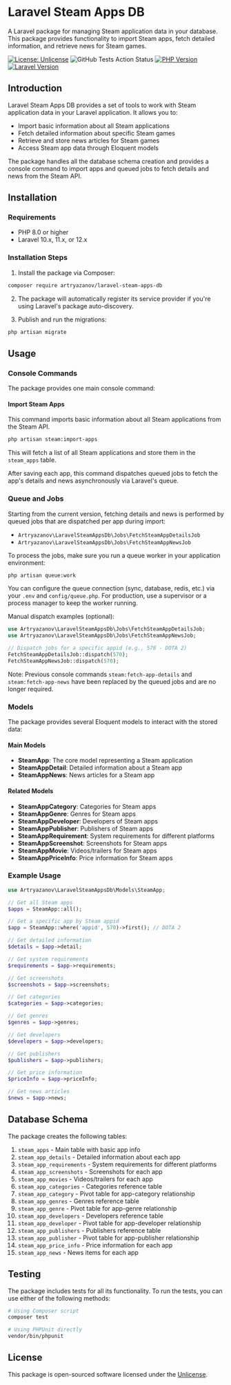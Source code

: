 # Laravel Steam Apps DB

A Laravel package for managing Steam application data in your database. This package provides functionality to import Steam apps, fetch detailed information, and retrieve news for Steam games.

[![License: Unlicense](https://img.shields.io/badge/license-Unlicense-blue.svg)](http://unlicense.org/)
![GitHub Tests Action Status](https://img.shields.io/github/actions/workflow/status/artryazanov/laravel-steam-apps-db/run-tests.yml?branch=main&label=tests)
[![PHP Version](https://img.shields.io/badge/php-%3E%3D8.0-8892BF.svg)](https://www.php.net/)
[![Laravel Version](https://img.shields.io/badge/laravel-10.x%7C11.x%7C12.x-red.svg)](https://laravel.com/)

## Introduction

Laravel Steam Apps DB provides a set of tools to work with Steam application data in your Laravel application. It allows you to:

- Import basic information about all Steam applications
- Fetch detailed information about specific Steam games
- Retrieve and store news articles for Steam games
- Access Steam app data through Eloquent models

The package handles all the database schema creation and provides a console command to import apps and queued jobs to fetch details and news from the Steam API.

## Installation

### Requirements

- PHP 8.0 or higher
- Laravel 10.x, 11.x, or 12.x

### Installation Steps

1. Install the package via Composer:

```bash
composer require artryazanov/laravel-steam-apps-db
```

2. The package will automatically register its service provider if you're using Laravel's package auto-discovery.

3. Publish and run the migrations:

```bash
php artisan migrate
```

## Usage

### Console Commands

The package provides one main console command:

#### Import Steam Apps

This command imports basic information about all Steam applications from the Steam API.

```bash
php artisan steam:import-apps
```

This will fetch a list of all Steam applications and store them in the `steam_apps` table.

After saving each app, this command dispatches queued jobs to fetch the app's details and news asynchronously via Laravel's queue.

### Queue and Jobs

Starting from the current version, fetching details and news is performed by queued jobs that are dispatched per app during import:

- `Artryazanov\LaravelSteamAppsDb\Jobs\FetchSteamAppDetailsJob`
- `Artryazanov\LaravelSteamAppsDb\Jobs\FetchSteamAppNewsJob`

To process the jobs, make sure you run a queue worker in your application environment:

```bash
php artisan queue:work
```

You can configure the queue connection (sync, database, redis, etc.) via your `.env` and `config/queue.php`. For production, use a supervisor or a process manager to keep the worker running.

Manual dispatch examples (optional):

```php
use Artryazanov\LaravelSteamAppsDb\Jobs\FetchSteamAppDetailsJob;
use Artryazanov\LaravelSteamAppsDb\Jobs\FetchSteamAppNewsJob;

// Dispatch jobs for a specific appid (e.g., 570 - DOTA 2)
FetchSteamAppDetailsJob::dispatch(570);
FetchSteamAppNewsJob::dispatch(570);
```

Note: Previous console commands `steam:fetch-app-details` and `steam:fetch-app-news` have been replaced by the queued jobs and are no longer required.

### Models

The package provides several Eloquent models to interact with the stored data:

#### Main Models

- **SteamApp**: The core model representing a Steam application
- **SteamAppDetail**: Detailed information about a Steam app
- **SteamAppNews**: News articles for a Steam app

#### Related Models

- **SteamAppCategory**: Categories for Steam apps
- **SteamAppGenre**: Genres for Steam apps
- **SteamAppDeveloper**: Developers of Steam apps
- **SteamAppPublisher**: Publishers of Steam apps
- **SteamAppRequirement**: System requirements for different platforms
- **SteamAppScreenshot**: Screenshots for Steam apps
- **SteamAppMovie**: Videos/trailers for Steam apps
- **SteamAppPriceInfo**: Price information for Steam apps

### Example Usage

```php
use Artryazanov\LaravelSteamAppsDb\Models\SteamApp;

// Get all Steam apps
$apps = SteamApp::all();

// Get a specific app by Steam appid
$app = SteamApp::where('appid', 570)->first(); // DOTA 2

// Get detailed information
$details = $app->detail;

// Get system requirements
$requirements = $app->requirements;

// Get screenshots
$screenshots = $app->screenshots;

// Get categories
$categories = $app->categories;

// Get genres
$genres = $app->genres;

// Get developers
$developers = $app->developers;

// Get publishers
$publishers = $app->publishers;

// Get price information
$priceInfo = $app->priceInfo;

// Get news articles
$news = $app->news;
```

## Database Schema

The package creates the following tables:

1. `steam_apps` - Main table with basic app info
2. `steam_app_details` - Detailed information about each app
3. `steam_app_requirements` - System requirements for different platforms
4. `steam_app_screenshots` - Screenshots for each app
5. `steam_app_movies` - Videos/trailers for each app
6. `steam_app_categories` - Categories reference table
7. `steam_app_category` - Pivot table for app-category relationship
8. `steam_app_genres` - Genres reference table
9. `steam_app_genre` - Pivot table for app-genre relationship
10. `steam_app_developers` - Developers reference table
11. `steam_app_developer` - Pivot table for app-developer relationship
12. `steam_app_publishers` - Publishers reference table
13. `steam_app_publisher` - Pivot table for app-publisher relationship
14. `steam_app_price_info` - Price information for each app
15. `steam_app_news` - News items for each app

## Testing

The package includes tests for all its functionality. To run the tests, you can use either of the following methods:

```bash
# Using Composer script
composer test
```

```bash
# Using PHPUnit directly
vendor/bin/phpunit
```

## License

This package is open-sourced software licensed under the [Unlicense](http://unlicense.org/).
